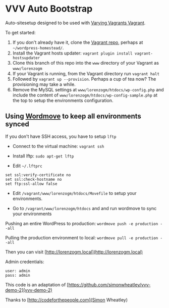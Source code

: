 # VVV Auto Bootstrap

Auto-sitesetup designed to be used with [Varying Vagrants Vagrant](https://github.com/10up/varying-vagrant-vagrants/).

To get started:

1. If you don't already have it, clone the [Vagrant repo](https://github.com/Varying-Vagrant-Vagrants/VVV/), perhaps at `~/wordpress-homestead/`.
2. Install the Vagrant hosts updater: `vagrant plugin install vagrant-hostsupdater`
3. Clone this branch of this repo into the `www` directory of your Vagrant as `www/lorenzogm`
4. If your Vagrant is running, from the Vagrant directory run `vagrant halt`
5. Followed by `vagrant up --provision`.  Perhaps a cup of tea now? The provisioning may take a while.
6. Remove the MySQL settings at `www/lorenzogm/htdocs/wp-config.php` and include the content of `www/lorenzogm/htdocs/wp-config-sample.php` at the top to setup the environments configuration.

## Using [Wordmove](https://github.com/welaika/wordmove) to keep all environments synced

If you don't have SSH access, you have to setup `lftp`

* Connect to the virtual machine: `vagrant ssh`

* Install lftp: `sudo apt-get lftp`

* Edit `~/.lftprc`

```
set ssl:verify-certificate no
set ssl:check-hostname no
set ftp:ssl-allow false
```

* Edit `/vagrant/www/lorenzogm/htdocs/Movefile` to setup your environments.

* Go to `/vagrant/www/lorenzogm/htdocs` and and run wordmove to sync your environments

Pushing an entire WordPress to production: `wordmove push -e production --all`

Pulling the production environment to local: `wordmove pull -e production --all`

Then you can visit [http://lorenzogm.local](http://lorenzogm.local)

Admin credentials:
```
user: admin
pass: admin
```

This code is an adaptation of [https://github.com/simonwheatley/vvv-demo-2](vvv-demo-2)

Thanks to [http://codeforthepeople.com](Simon Wheatley)
